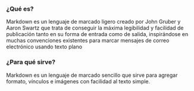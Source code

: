 ### ¿Qué es?

Markdown es un lenguaje de marcado ligero creado por John Gruber y Aaron Swartz que trata de conseguir la máxima legibilidad y facilidad de publicación tanto en su forma de entrada como de salida, inspirándose en muchas convenciones existentes para marcar mensajes de correo electrónico usando texto plano

### ¿Para qué sirve?

Markdown es un lenguaje de marcado sencillo que sirve para agregar formato, vínculos e imágenes con facilidad al texto simple.

